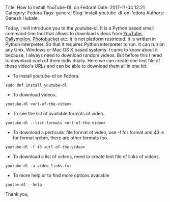Title: How to install YouTube-DL on Fedora!
Date: 2017-11-04 12:21
Category: Fedora
Tags: general
Slug: install-youtube-dl-on-fedora
Authors: Ganesh Hubale

Today, I will introduce you to the youtube-dl. It is a Python based small command-line tool that allows to download videos from [YouTube](https://www.youtube.com/), [Dailymotion](http://www.dailymotion.com/in), [Photobucket](photobucket.com) etc. It is not platform restricted. It is written in Python interpreter. So that it requires Python interpreter to run. It can run on any Unix, Windows or Mac OS X based systems. I came to know about it because, I always need to download random videos. But before this I need to download each of them individually. Here we can create one text file of these video's URLs and can be able to download them all in one hit.

* To install youtube-dl on Fedora.

```
sudo dnf install youtube-dl
```

* To download videos.

```
youtube-dl <url-of-the-video> 
```

* To see the list of available formats of video.

```
youtube-dl --list-formats <url-of-the-video>
```

* To download a perticular file format of video, use -f for format and 43 is for format webm, there are other formats too. 


```
youtube-dl -f 43 <url-of-the-video>
```

* To download a list of videos, need to create text file of links of videos.

```
youtube-dl -a video_links.txt
```

* To more help or to find more options available 

```
youtbe-dl --help
```

Thank you,

